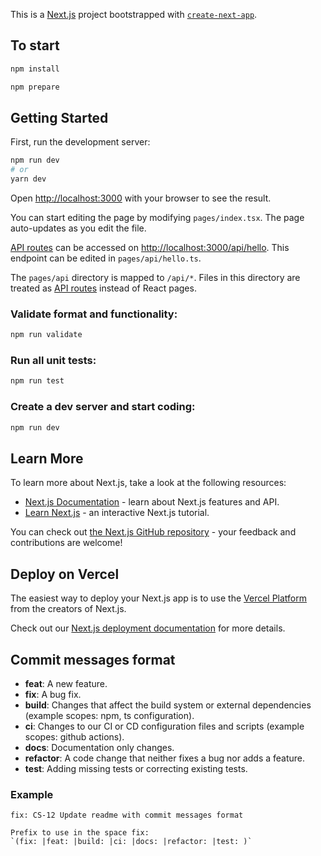 This is a [Next.js](https://nextjs.org/) project bootstrapped with [`create-next-app`](https://github.com/vercel/next.js/tree/canary/packages/create-next-app).
## To start

```bash
npm install
```
```bash
npm prepare
```

## Getting Started

First, run the development server:

```bash
npm run dev
# or
yarn dev
```

Open [http://localhost:3000](http://localhost:3000) with your browser to see the result.

You can start editing the page by modifying `pages/index.tsx`. The page auto-updates as you edit the file.

[API routes](https://nextjs.org/docs/api-routes/introduction) can be accessed on [http://localhost:3000/api/hello](http://localhost:3000/api/hello). This endpoint can be edited in `pages/api/hello.ts`.

The `pages/api` directory is mapped to `/api/*`. Files in this directory are treated as [API routes](https://nextjs.org/docs/api-routes/introduction) instead of React pages.

### Validate format and functionality:

```bash
npm run validate
```

### Run all unit tests:

```bash
npm run test
```

### Create a dev server and start coding:

```bash
npm run dev
```

## Learn More

To learn more about Next.js, take a look at the following resources:

- [Next.js Documentation](https://nextjs.org/docs) - learn about Next.js features and API.
- [Learn Next.js](https://nextjs.org/learn) - an interactive Next.js tutorial.

You can check out [the Next.js GitHub repository](https://github.com/vercel/next.js/) - your feedback and contributions are welcome!

## Deploy on Vercel

The easiest way to deploy your Next.js app is to use the [Vercel Platform](https://vercel.com/new?utm_medium=default-template&filter=next.js&utm_source=create-next-app&utm_campaign=create-next-app-readme) from the creators of Next.js.

Check out our [Next.js deployment documentation](https://nextjs.org/docs/deployment) for more details.

## **Commit messages format**

- **feat**: A new feature.
- **fix**: A bug fix.
- **build**: Changes that affect the build system or external dependencies (example scopes: npm, ts configuration).
- **ci**: Changes to our CI or CD configuration files and scripts (example scopes: github actions).
- **docs**: Documentation only changes.
- **refactor**: A code change that neither fixes a bug nor adds a feature.
- **test**: Adding missing tests or correcting existing tests.

### Example

    fix: CS-12 Update readme with commit messages format

    Prefix to use in the space fix:
    `(fix: |feat: |build: |ci: |docs: |refactor: |test: )`
